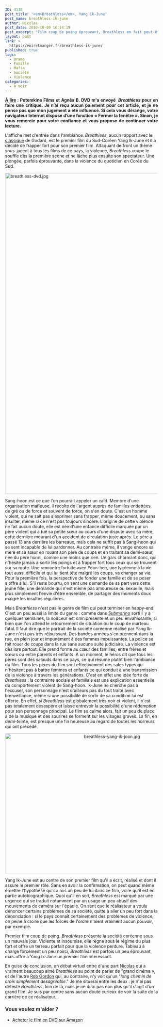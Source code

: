 ```yaml
---
ID: 4138
post_title: '<em>Breathless</em>, Yang Ik-June'
post_name: breathless-ik-june
author: Nicolas
post_date: 2010-10-09 16:14:19
post_excerpt: "Film coup de poing éprouvant, Breathless en fait peut-être un peu trop pour dénoncer la société sud-coréenne. Le premier film de Yang Ik-June n'est néanmoins pas sans intérêt. À voir, et un réalisateur à suivre…"
layout: post
link: >
  https://voiretmanger.fr/breathless-ik-june/
published: true
tags:
  - Drame
  - Famille
  - Mafia
  - Société
  - Violence
categories:
  - À voir
---
```

<div id="avert" style="text-align: justify;"><strong><span style="text-decoration: underline;">À lire</span> : Potemkine Films et Agnès B. DVD m'a envoyé  <em>Breathless</em> pour en faire une critique. Je n’ai reçu aucun paiement pour cet article, et je ne pense pas que mon jugement a été influencé. Si cela vous dérange, votre navigateur Internet dispose d’une fonction « Fermer la fenêtre ». Sinon, je vous remercie pour votre confiance et vous propose de continuer votre lecture.</strong></div>
<p>L'affiche met d'entrée dans l'ambiance. <em>Breathless</em>, aucun rapport avec le <a href="https://voiretmanger.fr/2010/07/01/a-bout-de-souffle-godard/">classique</a> de Godard, est le premier film du Sud-Coréen Yang Ik-June et il a décidé de frapper fort pour son premier film. Attaquant de front un thème sous-jacent à tous les films de ce pays, la violence, <em>Breathless</em> coupe le souffle dès la première scène et ne lâche plus ensuite son spectateur. Une plongée, parfois éprouvante, dans la violence du quotidien en Corée du Sud.</p>


<a href="http://www.allocine.fr/film/fichefilm_gen_cfilm=144345.html"><img class="aligncenter" src="https://voiretmanger.fr/wp-content/uploads/2010/10/breathless-dvd.jpg" border="0" alt="breathless-dvd.jpg" width="690" height="1059" /></a>

<p>Sang-hoon est ce que l'on pourrait appeler un caïd. Membre d'une organisation mafieuse, il récolte de l'argent auprès de familles endettées, de gré ou de force et souvent de force, on s'en doute. C'est un homme violent, qui ne sait pas s'exprimer sans frapper, même doucement, ou sans insulter, même si ce n'est pas toujours sincère. L'origine de cette violence ne fait aucun doute, elle est née d'une enfance difficile marquée par un père violent qui a tué sa petite sœur au cours d'une dispute avec sa mère, cette dernière mourant d'un accident de circulation juste après. Le père a passé 13 ans derrière les barreaux, mais cela ne suffit pas à Sang-hoon qui se sent incapable de lui pardonner. Au contraire même, il venge encore sa mère et sa sœur en rouant son père de coups et en traitant sa demi-sœur, née du père honni, comme une moins que rien. Un gars charmant donc, qui n'hésite jamais à sortir les poings et à frapper fort tous ceux qui se trouvent sur sa route. Une rencontre fortuite avec Yeon-hee, une lycéenne à la vie tout aussi difficile et qui lui tient tête malgré les coups, va changer sa vie. Pour la première fois, la perspective de fonder une famille et de se poser s'offre à lui. S'il reste bourru, on sent une demande de sa part vers cette jeune fille, une demande qui n'est même pas amoureuse ou sexuelle, mais plus simplement l'envie d'être ensemble, de partager des moments doux malgré les insultes régulières.</p>
<p>Mais <em>Breathless</em> n'est pas le genre de film qui peut terminer en happy-end. C'est un peu aussi la limite du genre : comme dans <em><a href="https://voiretmanger.fr/2010/08/25/submarino-vinterberg/">Submarino</a></em> sorti il y a quelques semaines, la noirceur est omniprésente et un peu envahissante, si bien que l'on attend le retournement de situation ou le coup de marteau fatal. Il faut dire que le portrait de la société coréenne réalisé par Yang Ik-June n'est pas très réjouissant. Des bandes armées s'en prennent dans la rue, en plein jour et impunément à des femmes impuissantes. La police se fait rouer de coups dans la rue sans aucune suite judiciaire. La violence est dès lors partout. Elle prend forme au cœur des familles, entre frères et sœurs ou entre parents et enfants. À un moment, le héros dit que tous les pères sont des salauds dans ce pays, ce qui résume plutôt bien l'ambiance du film. Tous les pères du film sont effectivement des sales types qui n'hésitent pas à battre femmes et enfants ce qui conduit à une transmission de la violence à travers les générations. C'est en effet une idée forte de <em>Breathless</em> : la contrainte sociale et familiale est une explication essentielle du comportement violent de Sang-hoon. Ik-June ne cherche pas à l'excuser, son personnage n'est d'ailleurs pas du tout traité avec bienveillance, même si une possibilité de sortir de sa condition lui est offerte. En effet, si <em>Breathless</em> est globalement très noir et violent, il n'est pas totalement désespéré et laisse entrevoir la possibilité d'une rédemption pour son personnage principal. Le film se calme alors, fait un peu de place à de la musique et des sourires se forment sur les visages graves. La fin, en demi-teinte, est presque une fin heureuse au regard de toutes les horreurs qui ont précédé.</p>

<div style="text-align: center;"><img class="aligncenter" src="https://voiretmanger.fr/wp-content/uploads/2010/10/breathless-yang-ik-joon.jpg" border="0" alt="breathless-yang-ik-joon.jpg" width="690" height="462" /></div>
<p>Yang Ik-June est au centre de son premier film qu'il a écrit, réalisé et dont il assure le premier rôle. Sans en avoir la confirmation, on peut quand même émettre l'hypothèse qu'il a mis un peu de lui dans ce film, voire qu'il est en partie autobiographique. Quoi qu'il en soit, <em>Breathless</em> est marqué par une urgence qui se traduit notamment par un usage un peu abusif des mouvements de caméra sur l'épaule. On sent que le réalisateur a voulu dénoncer certains problèmes de sa société, quitte à aller un peu fort dans la dénonciation : si le pays connaît certainement des problèmes de violence, on peine à croire que les forces de l'ordre n'aient vraiment aucun pouvoir, par exemple.</p>
<p>Premier film coup de poing, <em>Breathless</em> présente la société coréenne sous un mauvais jour. Violente et insoumise, elle règne sous le régime du plus fort et offre un terreau parfait pour que la violence perdure. Tableau à charge forcément un peu noirci, <em>Breathless</em> est parfois un peu éprouvant, mais offre à Yang Ik-June un premier film intéressant.</p>
<p>En guise de conclusion, un débat virtuel entre d'une part <a href="http://www.filmosphere.com/2010/04/critique-breathless-2009/">Nicolas</a> qui a vraiment beaucoup aimé <em>Breathless</em> au point de parler de "grand cinéma », et de l'autre <a href="http://www.toujoursraison.com/2010/04/breathless.html">Rob Gordon</a> qui, au contraire, n'y voit qu'un "<em>long chemin de croix simplement désagréable</em>." Je me situerai entre les deux : je n'ai pas détesté <em>Breathless</em>, loin de là, mais je ne dirai pas non plus qu'il s'agit d'un grand film. Je suis par contre sans aucun doute curieux de voir la suite de la carrière de ce réalisateur…</p>

<div class="amazon">
<h3>Vous voulez m'aider ?</h3>
<ul>
	<li><a href="http://www.amazon.fr/gp/product/B003Z421H8/ref=as_li_ss_tl?ie=UTF8&tag=leblogdenic07-21&linkCode=as2&camp=1642&creative=19458&creativeASIN=B003Z421H8">Acheter le film en DVD sur Amazon</a></li>
</ul>
</div>